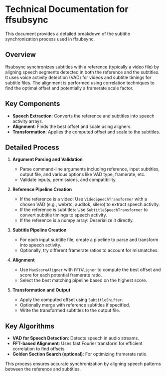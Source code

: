 # Technical Documentation for ffsubsync

This document provides a detailed breakdown of the subtitle synchronization process used in ffsubsync.

## Overview

ffsubsync synchronizes subtitles with a reference (typically a video file) by aligning speech segments detected in both the reference and the subtitles. It uses voice activity detection (VAD) for videos and subtitle timings for subtitle files. The alignment is performed using correlation techniques to find the optimal offset and potentially a framerate scale factor.

## Key Components

- **Speech Extraction**: Converts the reference and subtitles into speech activity arrays.
- **Alignment**: Finds the best offset and scale using aligners.
- **Transformation**: Applies the computed offset and scale to the subtitles.

## Detailed Process

1. **Argument Parsing and Validation**
   - Parse command-line arguments including reference, input subtitles, output file, and various options like VAD type, framerate, etc.
   - Validate inputs, permissions, and compatibility.

2. **Reference Pipeline Creation**
   - If the reference is a video: Use `VideoSpeechTransformer` with a chosen VAD (e.g., webrtc, auditok, silero) to extract speech activity.
   - If the reference is subtitles: Use `SubtitleSpeechTransformer` to convert subtitle timings to speech activity.
   - If the reference is a numpy array: Deserialize it directly.

3. **Subtitle Pipeline Creation**
   - For each input subtitle file, create a pipeline to parse and transform into speech activity.
   - Optionally, try different framerate ratios to account for mismatches.

4. **Alignment**
   - Use `MaxScoreAligner` with `FFTAligner` to compute the best offset and score for each potential framerate ratio.
   - Select the best matching pipeline based on the highest score.

5. **Transformation and Output**
   - Apply the computed offset using `SubtitleShifter`.
   - Optionally merge with reference subtitles if specified.
   - Write the transformed subtitles to the output file.

## Key Algorithms

- **VAD for Speech Detection**: Detects speech in audio streams.
- **FFT-based Alignment**: Uses fast Fourier transform for efficient correlation to find offsets.
- **Golden Section Search (optional)**: For optimizing framerate ratio.

This process ensures accurate synchronization by aligning speech patterns between the reference and subtitles.
